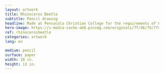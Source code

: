 ```yaml
---
layout: artwork
title: Rhinoceros Beetle
subtitle: Pencil drawing
headline: Made at Pensacola Christian College for the requirements of Principles of Drawing.
hero-image: https://s-media-cache-ak0.pinimg.com/originals/7f/d6/76/7fd6765b6c1e35b38a2920ceff0d0517.jpg
ref: rhinocerosbeetle
categories: artwork
lang: en

medium: pencil
surface: paper
width: 10 in.
height: 13 in.
---
```

